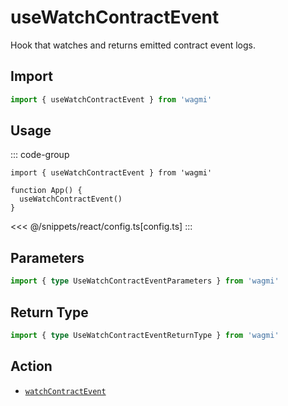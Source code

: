 # useWatchContractEvent

Hook that watches and returns emitted contract event logs.

## Import

```ts
import { useWatchContractEvent } from 'wagmi'
```

## Usage

::: code-group
```tsx [index.tsx]
import { useWatchContractEvent } from 'wagmi'

function App() {
  useWatchContractEvent()
}
```
<<< @/snippets/react/config.ts[config.ts]
:::

## Parameters

```ts
import { type UseWatchContractEventParameters } from 'wagmi'
```

## Return Type

```ts
import { type UseWatchContractEventReturnType } from 'wagmi'
```

## Action

- [`watchContractEvent`](/core/api/actions/watchContractEvent)
